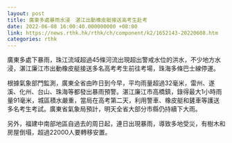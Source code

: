 ```yaml
---
layout: post
title: 廣東多處暴雨水浸　湛江出動橡皮艇接送高考生赴考
date: 2022-06-08 16:00:40.000000000 +08:00
link: https://news.rthk.hk/rthk/ch/component/k2/1652143-20220608.htm
categories: rthk
---
```


廣東多處下暴雨，珠江流域超過45條河流出現超出警戒水位的洪水，不少地方水浸，湛江廉江市出動橡皮艇接送多名高考考生前往考場，珠海多條巴士線停運。

根據氣象部門監測，廣東全省由昨日到今早，平均雨量超過32毫米，雷州、遂溪、化州、台山、珠海等都發出暴雨預警。湛江廉江市高橋鎮，錄得最大1小時雨量91毫米，城區積水嚴重，當局在高考第二天，利用警車、橡皮艇和鏟車等護送多名考生考試。廣東省氣象局預計，明天全省大部分市縣仍持續下大雨。

另外，福建中南部地區自過去的周日起，連日出現暴雨，導致多地受災，有樹木和房屋倒塌，超過22000人要轉移安置。
